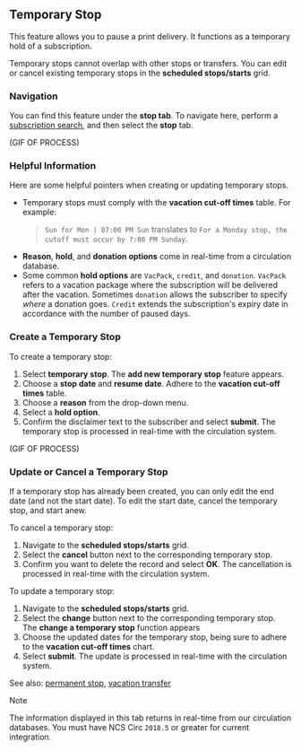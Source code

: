 ## Temporary Stop

This feature allows you to pause a print delivery. It functions as a temporary hold of a subscription.

Temporary stops cannot overlap with other stops or transfers. You can edit or cancel existing temporary stops in the **scheduled stops/starts** grid. 

### Navigation

You can find this feature under the **stop tab**. To navigate here, perform a [subscription search](www.subsearch.com), and then select the **stop** tab.

(GIF OF PROCESS)

### Helpful Information

Here are some helpful pointers when creating or updating temporary stops.

- Temporary stops must comply with the **vacation cut-off times** table.
For example:
    > `Sun for Mon | 07:00 PM Sun` translates to `For a Monday stop, the cutoff must occur by 7:00 PM Sunday`.
- **Reason**, **hold**, and **donation options** come in real-time from a circulation database.
- Some common **hold options** are `VacPack`, `credit`, and `donation`. `VacPack` refers to a vacation package where the subscription will be delivered after the vacation. Sometimes `donation` allows the subscriber to specify *where* a donation goes. `Credit` extends the subscription's expiry date in accordance with the number of paused days.

### Create a Temporary Stop

To create a temporary stop:

1. Select **temporary stop**. The **add new temporary stop** feature appears.
2. Choose a **stop date** and **resume date**. Adhere to the **vacation cut-off times** table.
3. Choose a **reason** from the drop-down menu.
4. Select a **hold option**.
5. Confirm the disclaimer text to the subscriber and select **submit**. The temporary stop is processed in real-time with the circulation system.

(GIF OF PROCESS)

### Update or Cancel a Temporary Stop

If a temporary stop has already been created, you can only edit the end date (and not the start date). To edit the start date, cancel the temporary stop, and start anew.

To cancel a temporary stop:

1. Navigate to the **scheduled stops/starts** grid.
2. Select the **cancel** button next to the corresponding temporary stop.
3. Confirm you want to delete the record and select **OK**. The cancellation is processed in real-time with the circulation system.

To update a temporary stop:

1. Navigate to the **scheduled stops/starts** grid.
2. Select the **change** button next to the corresponding temporary stop. The **change a temporary stop** function appears
3. Choose the updated dates for the temporary stop, being sure to adhere to the **vacation cut-off times** chart.
4. Select **submit**. The update is processed in real-time with the circulation system.

See also: [permanent stop](example.com), [vacation transfer](example.com)


> [!NOTE]
> The information displayed in this tab returns in real-time from our circulation databases.
> You must have NCS Circ `2018.5` or greater for current integration.

<br><br><br><br><br><br><br><br><br><br>